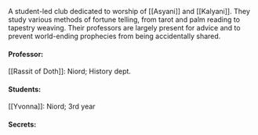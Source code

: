 A student-led club dedicated to worship of [[Asyani]] and [[Kalyani]]. They study various methods of fortune telling, from tarot and palm reading to tapestry weaving. 
Their professors are largely present for advice and to prevent world-ending prophecies from being accidentally shared. 


#### Professor:
[[Rassit of Doth]]: Niord; History dept.



#### Students:
[[Yvonna]]: Niord; 3rd year



#### Secrets:
